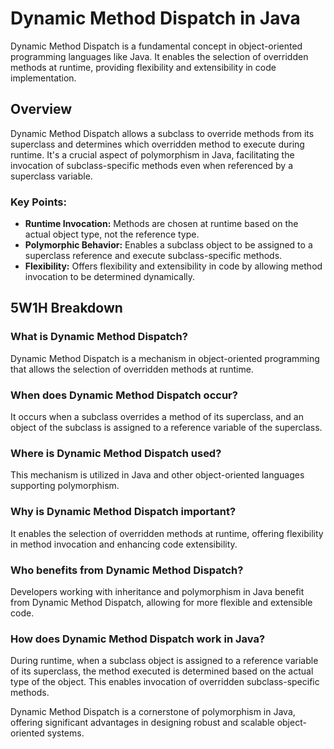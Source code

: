 # Dynamic Method Dispatch in Java

Dynamic Method Dispatch is a fundamental concept in object-oriented programming languages like Java. It enables the selection of overridden methods at runtime, providing flexibility and extensibility in code implementation.

## Overview
Dynamic Method Dispatch allows a subclass to override methods from its superclass and determines which overridden method to execute during runtime. It's a crucial aspect of polymorphism in Java, facilitating the invocation of subclass-specific methods even when referenced by a superclass variable.

### Key Points:
- **Runtime Invocation:** Methods are chosen at runtime based on the actual object type, not the reference type.
- **Polymorphic Behavior:** Enables a subclass object to be assigned to a superclass reference and execute subclass-specific methods.
- **Flexibility:** Offers flexibility and extensibility in code by allowing method invocation to be determined dynamically.

## 5W1H Breakdown

### What is Dynamic Method Dispatch?
Dynamic Method Dispatch is a mechanism in object-oriented programming that allows the selection of overridden methods at runtime.

### When does Dynamic Method Dispatch occur?
It occurs when a subclass overrides a method of its superclass, and an object of the subclass is assigned to a reference variable of the superclass.

### Where is Dynamic Method Dispatch used?
This mechanism is utilized in Java and other object-oriented languages supporting polymorphism.

### Why is Dynamic Method Dispatch important?
It enables the selection of overridden methods at runtime, offering flexibility in method invocation and enhancing code extensibility.

### Who benefits from Dynamic Method Dispatch?
Developers working with inheritance and polymorphism in Java benefit from Dynamic Method Dispatch, allowing for more flexible and extensible code.

### How does Dynamic Method Dispatch work in Java?
During runtime, when a subclass object is assigned to a reference variable of its superclass, the method executed is determined based on the actual type of the object. This enables invocation of overridden subclass-specific methods.

Dynamic Method Dispatch is a cornerstone of polymorphism in Java, offering significant advantages in designing robust and scalable object-oriented systems.
